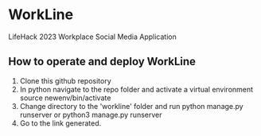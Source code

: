 # WorkLine
LifeHack 2023 Workplace Social Media Application

## How to operate and deploy WorkLine
1. Clone this github repository
2. In python navigate to the repo folder and activate a virtual environment
    source newenv/bin/activate
3. Change directory to the 'workline' folder and run
    python manage.py runserver
   or 
    python3 manage.py runserver
4. Go to the link generated.

  
